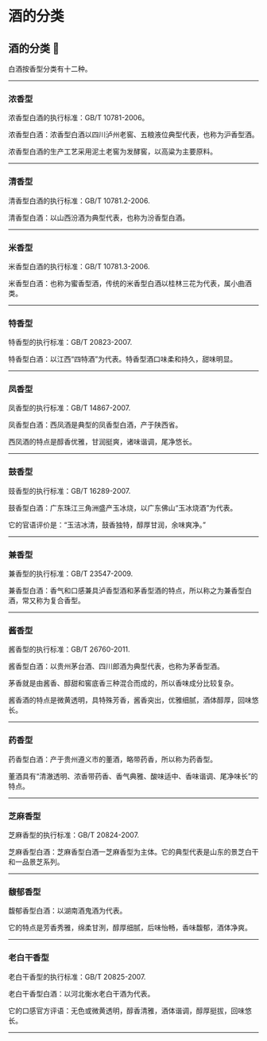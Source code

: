 # 酒的分类


## 酒的分类 🍶

白酒按香型分类有十二种。

----

### 浓香型

浓香型白酒的执行标准：GB/T 10781-2006。

浓香型白酒：浓香型白酒以四川泸州老窖、五粮液位典型代表，也称为沪香型酒。

浓香型白酒的生产工艺采用泥土老窖为发酵窖，以高粱为主要原料。

----

### 清香型

清香型白酒的执行标准：GB/T 10781.2-2006.

清香型白酒：以山西汾酒为典型代表，也称为汾香型白酒。

----

### 米香型

米香型白酒的执行标准：GB/T 10781.3-2006.

米香型白酒：也称为蜜香型酒，传统的米香型白酒以桂林三花为代表，属小曲酒类。

----

### 特香型

特香型的执行标准：GB/T 20823-2007.

特香型白酒：以江西“四特酒”为代表。特香型酒口味柔和持久，甜味明显。

----

### 凤香型

凤香型的执行标准：GB/T 14867-2007.

凤香型白酒：西凤酒是典型的凤香型白酒，产于陕西省。

西凤酒的特点是醇香优雅，甘润挺爽，诸味谐调，尾净悠长。

----

### 鼓香型

豉香型的执行标准：GB/T 16289-2007.

鼓香型白酒：广东珠江三角洲盛产玉冰烧，以广东佛山“玉冰烧酒”为代表。

它的官语评价是：“玉洁冰清，鼓香独特，醇厚甘润，余味爽净。”

----

### 兼香型

兼香型的执行标准：GB/T 23547-2009.

兼香型白酒：香气和口感兼具泸香型酒和茅香型酒的特点，所以称之为兼香型白酒，常又称为复合香型。

----

### 酱香型

酱香型的执行标准：GB/T 26760-2011.

酱香型白酒：以贵州茅台酒、四川郎酒为典型代表，也称为茅香型酒。

茅香就是由酱香、醇甜和窖底香三种混合而成的，所以香味成分比较复杂。

酱香酒的特点是微黄透明，具特殊芳香，酱香突出，优雅细腻，酒体醇厚，回味悠长。

----

### 药香型

药香型白酒：产于贵州遵义市的董酒，略带药香，所以称为药香型。

董酒具有“清澈透明、浓香带药香、香气典雅、酸味适中、香味谐调、尾净味长”的特点。

----

### 芝麻香型

芝麻香型的执行标准：GB/T 20824-2007.

芝麻香型白酒：芝麻香型白酒一芝麻香型为主体。它的典型代表是山东的景芝白干和一品景芝系列。

----

### 馥郁香型

馥郁香型白酒：以湖南酒鬼酒为代表。

它的特点是芳香秀雅，绵柔甘洌，醇厚细腻，后味怡畅，香味馥郁，酒体净爽。

----

### 老白干香型

老白干香型的执行标准：GB/T 20825-2007.

老白干香型白酒：以河北衡水老白干酒为代表。

它的口感官方评语：无色或微黄透明，醇香清雅，酒体谐调，醇厚挺拔，回味悠长。

----


